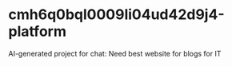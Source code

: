 # cmh6q0bql0009li04ud42d9j4-platform
AI-generated project for chat: Need best website for blogs for IT
